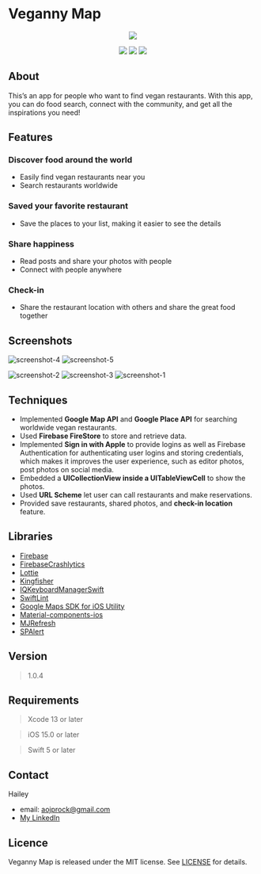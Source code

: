 # Veganny Map

<p align="center">
    <img src="https://user-images.githubusercontent.com/94528020/207561201-727eb150-dbd0-436b-82e8-9bbada3fb8de.png">
</p>

<p align="center">
    <img src="https://img.shields.io/badge/platform-iOS-green">
    <img src="https://img.shields.io/badge/release-v1.0.4-orange">
    <img src="https://img.shields.io/badge/license-MIT-green">
</p>

## About
This’s an app for people who want to find vegan restaurants. With this app, you can do food search, connect with the community, and get all the inspirations you need!

## Features

### Discover food around the world
* Easily find vegan restaurants near you
* Search restaurants worldwide 


### Saved your favorite restaurant
* Save the places to your list, making it easier to see the details

### Share happiness
* Read posts and share your photos with people
* Connect with people anywhere

### Check-in
* Share the restaurant location with others and share the great food together

## Screenshots

![screenshot-4](https://user-images.githubusercontent.com/94528020/207555479-95ed4933-768f-4130-a805-07d790027fdf.jpg) ![screenshot-5](https://user-images.githubusercontent.com/94528020/207555698-1a4f29f5-89ac-4db5-a132-d297d08afff8.jpg) 

![screenshot-2](https://user-images.githubusercontent.com/94528020/207566510-dbf034d9-037e-4690-a17b-9eab9f0ac50e.jpg) ![screenshot-3](https://user-images.githubusercontent.com/94528020/207566528-ad9df0eb-22e2-469a-b696-573e5344b039.jpg) ![screenshot-1](https://user-images.githubusercontent.com/94528020/207568498-55fa6b0a-473a-4113-9197-6ce14d0c5e64.jpg)



## Techniques

- Implemented **Google Map API** and **Google Place API** for searching worldwide vegan restaurants.
- Used **Firebase FireStore** to store and retrieve data.
- Implemented **Sign in with Apple** to provide logins as well as Firebase Authentication for authenticating user logins and storing credentials, which makes it improves the user experience, such as editor photos, post photos on social media.
- Embedded a **UICollectionView inside a UITableViewCell** to show the photos.
- Used **URL Scheme** let user can call restaurants and make reservations.
- Provided save restaurants, shared photos, and **check-in location** feature.

## Libraries

- [Firebase](https://github.com/firebase/firebase-ios-sdk)
- [FirebaseCrashlytics](https://github.com/firebase/firebase-ios-sdk)
- [Lottie](https://github.com/airbnb/lottie-ios)
- [Kingfisher](https://github.com/onevcat/Kingfisher)
- [IQKeyboardManagerSwift](https://github.com/hackiftekhar/IQKeyboardManager)
- [SwiftLint](https://github.com/realm/SwiftLint)
- [Google Maps SDK for iOS Utility](https://github.com/googlemaps/google-maps-ios-utils)
- [Material-components-ios](https://github.com/material-components/material-components-ios)
- [MJRefresh](https://github.com/CoderMJLee/MJRefresh)
- [SPAlert](https://github.com/ivanvorobei/SPAlert)

## Version
>1.0.4

## Requirements
>Xcode 13 or later

>iOS 15.0 or later

>Swift 5 or later

## Contact
Hailey

- email: aojprock@gmail.com
- [My LinkedIn](https://www.linkedin.com/in/hueisyuan-kuo-517a1a191/)

## Licence
Veganny Map is released under the MIT license. See [LICENSE](https://github.com/Haileysayhi/Veganny-map/blob/main/LICENSE) for details.
